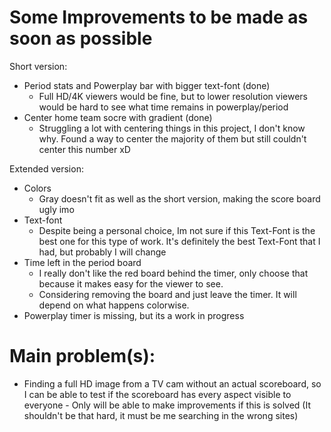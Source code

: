 # Some Improvements to be made as soon as possible


Short version:
- Period stats and Powerplay bar with bigger text-font (done)
    - Full HD/4K viewers would be fine, but to lower resolution viewers would be hard to see what time remains in powerplay/period
- Center home team socre with gradient (done)
    - Struggling a lot with centering things in this project, I don't know why. Found a way to center the majority of them but still couldn't center this number xD

Extended version:
- Colors 
    - Gray doesn't fit as well as the short version, making the score board ugly imo
- Text-font
    - Despite being a personal choice, Im not sure if this Text-Font is the best one for this type of work. It's definitely the best Text-Font that I had, but probably I will change
- Time left in the period board
    - I really don't like the red board behind the timer, only choose that because it makes easy for the viewer to see.
    - Considering removing the board and just leave the timer. It will depend on what happens colorwise.
- Powerplay timer is missing, but its a work in progress


# Main problem(s):
- Finding a full HD image from a TV cam without an actual scoreboard, so I can be able to test if the scoreboard has every aspect visible to everyone - Only will be able to make improvements if this is solved  (It shouldn't be that hard, it must be me searching in the wrong sites)

